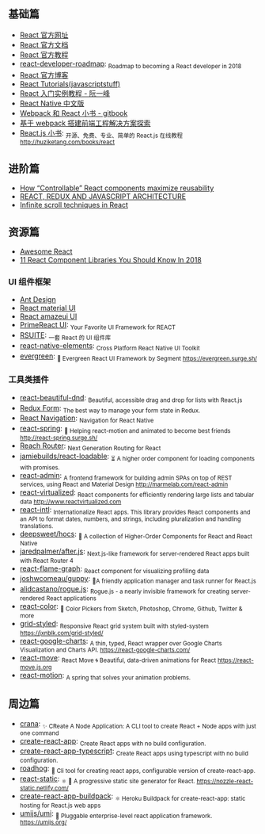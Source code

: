 ## 基础篇

* [React 官方网址](https://reactjs.org/)
* [React 官方文档](https://reactjs.org/docs/hello-world.html)
* [React 官方教程](https://reactjs.org/tutorial/tutorial.html)
* [react-developer-roadmap](https://github.com/adam-golab/react-developer-roadmap): <sub>Roadmap to becoming a React developer in 2018</sub>
* [React 官方博客](https://reactjs.org/blog/)
* [React Tutorials(javascriptstuff)](https://www.javascriptstuff.com/react-tutorials/)
* [React 入门实例教程 - 阮一峰](http://www.ruanyifeng.com/blog/2015/03/react.html)
* [React Native 中文版](http://wiki.jikexueyuan.com/project/react-native)
* [Webpack 和 React 小书 - gitbook](https://fakefish.github.io/react-webpack-cookbook)
* [基于 webpack 搭建前端工程解决方案探索](http://segmentfault.com/a/1190000003499526)
* [React.js 小书](https://github.com/huzidaha/react-naive-book): <sub>开源、免费、专业、简单的 React.js 在线教程 http://huziketang.com/books/react</sub>

## 进阶篇

* [How “Controllable” React components maximize reusability](https://medium.com/myheritage-engineering/how-controllable-react-components-maximize-reusability-86e3d233fa8e)
* [REACT, REDUX AND JAVASCRIPT ARCHITECTURE](https://jrsinclair.com/articles/2018/react-redux-javascript-architecture/)
* [Infinite scroll techniques in React](https://blog.logrocket.com/infinite-scroll-techniques-in-react-adcfd7ff32bd)

## 资源篇

* [Awesome React](https://github.com/enaqx/awesome-react)
* [11 React Component Libraries You Should Know In 2018](https://blog.bitsrc.io/11-react-component-libraries-you-should-know-178eb1dd6aa4)

### UI 组件框架

* [Ant Design](https://ant.design/)
* [React material UI](http://material-ui.com/#)
* [React amazeui UI](http://amazeui.org/react)
* [PrimeReact UI](https://www.primefaces.org/primereact/#/): <sub>Your Favorite UI Framework for REACT</sub>
* [RSUITE](https://rsuitejs.com/): <sub>一套 React 的 UI 组件库</sub>
* [react-native-elements](https://github.com/react-native-training/react-native-elements): <sub>Cross Platform React Native UI Toolkit</sub>
* [evergreen](https://github.com/segmentio/evergreen): <sub>🌲 Evergreen React UI Framework by Segment https://evergreen.surge.sh/</sub>

### 工具类插件

* [react-beautiful-dnd](https://github.com/atlassian/react-beautiful-dnd): <sub>Beautiful, accessible drag and drop for lists with React.js</sub>
* [Redux Form](https://redux-form.com/): <sub>The best way to manage your form state in Redux.</sub>
* [React Navigation](https://reactnavigation.org/): <sub>Navigation for React Native</sub>
* [react-spring](https://github.com/drcmda/react-spring): <sub>🙌 Helping react-motion and animated to become best friends http://react-spring.surge.sh/</sub>
* [Reach Router](https://github.com/reach/router): <sub>Next Generation Routing for React</sub>
* [jamiebuilds/react-loadable](https://github.com/jamiebuilds/react-loadable): <sub>⏳ A higher order component for loading components with promises.</sub>
* [react-admin](https://github.com/marmelab/react-admin): <sub>A frontend framework for building admin SPAs on top of REST services, using React and Material Design http://marmelab.com/react-admin</sub>
* [react-virtualized](https://github.com/bvaughn/react-virtualized): <sub>React components for efficiently rendering large lists and tabular data http://www.reactvirtualized.com</sub>
* [react-intl](https://github.com/yahoo/react-intl): <sub>Internationalize React apps. This library provides React components and an API to format dates, numbers, and strings, including pluralization and handling translations.</sub>
* [deepsweet/hocs](https://github.com/deepsweet/hocs): <sub>🍱 A collection of Higher-Order Components for React and React Native</sub>
* [jaredpalmer/after.js](https://github.com/jaredpalmer/after.js): <sub>Next.js-like framework for server-rendered React apps built with React Router 4</sub>
* [react-flame-graph](https://github.com/bvaughn/react-flame-graph): <sub>React component for visualizing profiling data</sub>
* [joshwcomeau/guppy](https://github.com/joshwcomeau/guppy): <sub>🐠A friendly application manager and task runner for React.js</sub>
* [alidcastano/rogue.js](https://github.com/alidcastano/rogue.js): <sub>Rogue.js - a nearly invisible framework for creating server-rendered React applications</sub>
* [react-color](https://github.com/casesandberg/react-color): <sub>🎨 Color Pickers from Sketch, Photoshop, Chrome, Github, Twitter & more</sub>
* [grid-styled](https://github.com/jxnblk/grid-styled): <sub>Responsive React grid system built with styled-system https://jxnblk.com/grid-styled/ </sub>
* [react-google-charts](https://github.com/rakannimer/react-google-charts): <sub>A thin, typed, React wrapper over Google Charts Visualization and Charts API. https://react-google-charts.com/</sub>
* [react-move](https://github.com/react-tools/react-move): <sub>React Move 🌀 Beautiful, data-driven animations for React https://react-move.js.org</sub>
* [react-motion](https://github.com/chenglou/react-motion): <sub>A spring that solves your animation problems.</sub>

## 周边篇

* [crana](https://github.com/scriptify/crana): <sub>✨ CReate A Node Application: A CLI tool to create React + Node apps with just one command</sub>
* [create-react-app](https://github.com/facebook/create-react-app): <sub>Create React apps with no build configuration.</sub>
* [create-react-app-typescript](https://github.com/wmonk/create-react-app-typescript): <sub>Create React apps using typescript with no build configuration. </sub>
* [roadhog](https://github.com/sorrycc/roadhog): <sub>🐷 Cli tool for creating react apps, configurable version of create-react-app.</sub>
* [react-static](https://github.com/nozzle/react-static): <sub>⚛️ 🚀 A progressive static site generator for React. https://nozzle-react-static.netlify.com/</sub>
* [create-react-app-buildpack](https://github.com/mars/create-react-app-buildpack): <sub>⚛️ Heroku Buildpack for create-react-app: static hosting for React.js web apps</sub>
* [umijs/umi](https://github.com/umijs/umi): <sub>🌋 Pluggable enterprise-level react application framework. https://umijs.org/ </sub>
